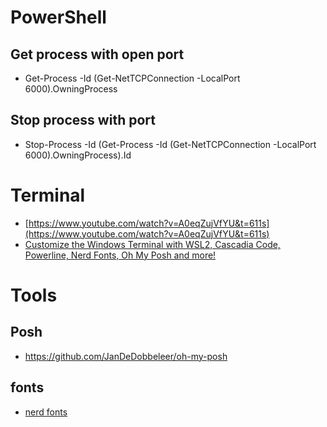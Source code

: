 
# PowerShell

## Get process with open port
* Get-Process -Id (Get-NetTCPConnection -LocalPort 6000).OwningProcess

## Stop process with port
* Stop-Process -Id (Get-Process -Id (Get-NetTCPConnection -LocalPort 6000).OwningProcess).Id


# Terminal

* [https://www.youtube.com/watch?v=A0eqZujVfYU&t=611s](https://www.youtube.com/watch?v=A0eqZujVfYU&t=611s)
* [Customize the Windows Terminal with WSL2, Cascadia Code, Powerline, Nerd Fonts, Oh My Posh and more!](https://www.youtube.com/watch?v=oHhiMf_6exY)


# Tools

## Posh

* https://github.com/JanDeDobbeleer/oh-my-posh

## fonts

* [nerd fonts](https://www.nerdfonts.com/)
